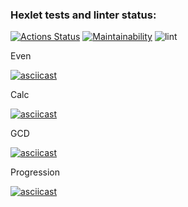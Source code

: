 ### Hexlet tests and linter status:
[![Actions Status](https://github.com/gordeevnm/java-project-lvl1/workflows/hexlet-check/badge.svg)](https://github.com/gordeevnm/java-project-lvl1/actions)
[![Maintainability](https://api.codeclimate.com/v1/badges/f88364c83c748d4d55ac/maintainability)](https://codeclimate.com/github/gordeevnm/java-project-lvl1/maintainability)
![lint](https://github.com/gordeevnm/java-project-lvl1/actions/workflows/gradle.yml/badge.svg)


Even

[![asciicast](https://asciinema.org/a/GIq40NSbN5TKx4Q3rYKw3WQmd.svg)](https://asciinema.org/a/GIq40NSbN5TKx4Q3rYKw3WQmd)

Calc

[![asciicast](https://asciinema.org/a/TY6xx5E9Eoap92xde8vhEoQBm.svg)](https://asciinema.org/a/TY6xx5E9Eoap92xde8vhEoQBm)

GCD

[![asciicast](https://asciinema.org/a/uQvgMPMnSFeQjh5sCm8ZUqzxd.svg)](https://asciinema.org/a/uQvgMPMnSFeQjh5sCm8ZUqzxd)

Progression

[![asciicast](https://asciinema.org/a/IPT58gBH7kz3UaK2Y0ImXEGxn.svg)](https://asciinema.org/a/IPT58gBH7kz3UaK2Y0ImXEGxn)
